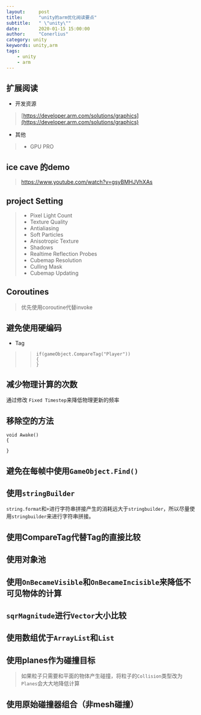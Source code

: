```yaml
---
layout:     post
title:      "unity的arm优化阅读要点"
subtitle:   " \"unity\""
date:       2020-01-15 15:00:00
author:     "Conerlius"
category: unity
keywords: unity,arm
tags:
    - unity
    - arm
---
```


## 扩展阅读
- 开发资源
> [https://developer.arm.com/solutions/graphics](https://developer.arm.com/solutions/graphics)
- 其他
>   - GPU PRO


## ice cave 的demo
> https://www.youtube.com/watch?v=gsyBMHJVhXAs

## project Setting 
> - Pixel Light Count
> - Texture Quality
> - Antialiasing
> - Soft Particles
> - Anisotropic Texture
> - Shadows
> - Realtime Reflection Probes
> - Cubemap Resolution
> - Culling Mask
> - Cubemap Updating

## Coroutines
> 优先使用coroutine代替invoke

## 避免使用硬编码
- Tag
>   > ```
>   > if(gameObject.CompareTag("Player"))
>   > {
>   > }
>   > ```

## 减少物理计算的次数
通过修改 `Fixed Timestep`来降低物理更新的频率

## 移除空的方法
```
void Awake()
{

}
```

## 避免在每帧中使用`GameObject.Find()`

## 使用`stringBuilder`
`string.format`和`+`进行字符串拼接产生的消耗远大于`stringbuilder`，所以尽量使用`stringbuilder`来进行字符串拼接。

## 使用CompareTag代替Tag的直接比较

## 使用对象池

## 使用`OnBecameVisible`和`OnBecameIncisible`来降低不可见物体的计算

## `sqrMagnitude`进行`Vector`大小比较

## 使用数组优于`ArrayList`和`List`

## 使用planes作为碰撞目标
> 如果粒子只需要和平面的物体产生碰撞，将粒子的`Collision`类型改为`Planes`会大大地降低计算

## 使用原始碰撞器组合（非mesh碰撞）